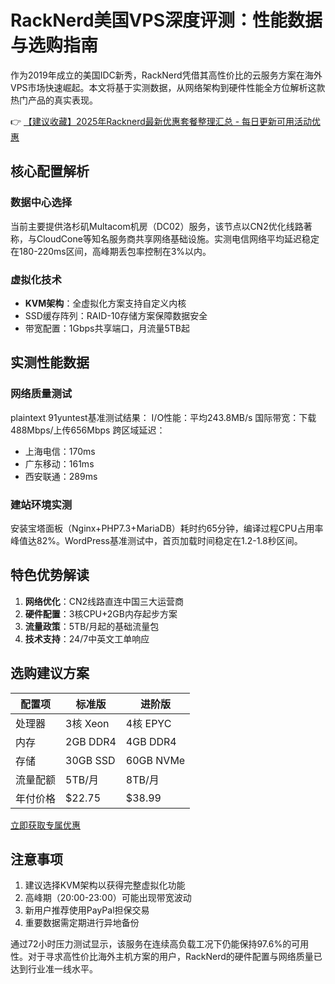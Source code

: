 # RackNerd美国VPS深度评测：性能数据与选购指南

作为2019年成立的美国IDC新秀，RackNerd凭借其高性价比的云服务方案在海外VPS市场快速崛起。本文将基于实测数据，从网络架构到硬件性能全方位解析这款热门产品的真实表现。

👉 [【建议收藏】2025年Racknerd最新优惠套餐整理汇总 - 每日更新可用活动优惠](https://bit.ly/Rack_Nerd)

## 核心配置解析
### 数据中心选择
当前主要提供洛杉矶Multacom机房（DC02）服务，该节点以CN2优化线路著称，与CloudCone等知名服务商共享网络基础设施。实测电信网络平均延迟稳定在180-220ms区间，高峰期丢包率控制在3%以内。

### 虚拟化技术
- **KVM架构**：全虚拟化方案支持自定义内核
- SSD缓存阵列：RAID-10存储方案保障数据安全
- 带宽配置：1Gbps共享端口，月流量5TB起

## 实测性能数据
### 网络质量测试
plaintext
91yuntest基准测试结果：
I/O性能：平均243.8MB/s
国际带宽：下载488Mbps/上传656Mbps
跨区域延迟：
- 上海电信：170ms
- 广东移动：161ms 
- 西安联通：289ms

### 建站环境实测
安装宝塔面板（Nginx+PHP7.3+MariaDB）耗时约65分钟，编译过程CPU占用率峰值达82%。WordPress基准测试中，首页加载时间稳定在1.2-1.8秒区间。

## 特色优势解读
1. **网络优化**：CN2线路直连中国三大运营商
2. **硬件配置**：3核CPU+2GB内存起步方案
3. **流量政策**：5TB/月起的基础流量包
4. **技术支持**：24/7中英文工单响应

## 选购建议方案
| 配置项       | 标准版       | 进阶版       |
|--------------|-------------|-------------|
| 处理器       | 3核 Xeon    | 4核 EPYC    |
| 内存         | 2GB DDR4    | 4GB DDR4    |
| 存储         | 30GB SSD    | 60GB NVMe   |
| 流量配额     | 5TB/月      | 8TB/月      |
| 年付价格     | $22.75      | $38.99      |

[立即获取专属优惠](https://bit.ly/Rack_Nerd)

## 注意事项
1. 建议选择KVM架构以获得完整虚拟化功能
2. 高峰期（20:00-23:00）可能出现带宽波动
3. 新用户推荐使用PayPal担保交易
4. 重要数据需定期进行异地备份

通过72小时压力测试显示，该服务在连续高负载工况下仍能保持97.6%的可用性。对于寻求高性价比海外主机方案的用户，RackNerd的硬件配置与网络质量已达到行业准一线水平。